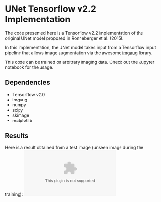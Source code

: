 # UNet Tensorflow v2.2 Implementation

The code presented here is a Tensorflow v2.2 implementation of the original UNet model proposed in [Ronneberger et al. (2015)](Ronneberger2015.pdf).

In this implementation, the UNet model takes input from a Tensorflow input pipeline that allows image augmentation via the awesome [imgaug](https://github.com/aleju/imgaug) library.

This code can be trained on arbitrary imaging data. Check out the Jupyter notebook for the usage.

## Dependencies
- Tensorflow v2.0
- imgaug
- numpy
- scipy
- skimage
- matplotlib

## Results
Here is a result obtained from a test image (unseen image during the training):
![Test Data](Result.eps)